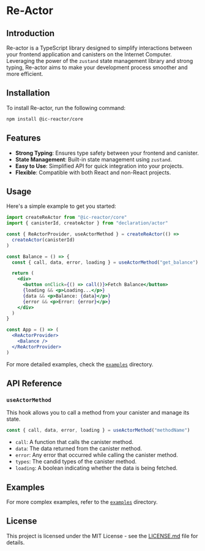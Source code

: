 # Re-Actor

## Introduction

Re-actor is a TypeScript library designed to simplify interactions between your frontend application and canisters on the Internet Computer. Leveraging the power of the `zustand` state management library and strong typing, Re-actor aims to make your development process smoother and more efficient.

## Installation

To install Re-actor, run the following command:

```bash
npm install @ic-reactor/core
```

## Features

- **Strong Typing**: Ensures type safety between your frontend and canister.
- **State Management**: Built-in state management using `zustand`.
- **Easy to Use**: Simplified API for quick integration into your projects.
- **Flexible**: Compatible with both React and non-React projects.

## Usage

Here's a simple example to get you started:

```jsx
import createReActor from "@ic-reactor/core"
import { canisterId, createActor } from "declaration/actor"

const { ReActorProvider, useActorMethod } = createReActor(() =>
  createActor(canisterId)
)

const Balance = () => {
  const { call, data, error, loading } = useActorMethod("get_balance")

  return (
    <div>
      <button onClick={() => call()}>Fetch Balance</button>
      {loading && <p>Loading...</p>}
      {data && <p>Balance: {data}</p>}
      {error && <p>Error: {error}</p>}
    </div>
  )
}

const App = () => (
  <ReActorProvider>
    <Balance />
  </ReActorProvider>
)
```

For more detailed examples, check the [`examples`](./examples) directory.

## API Reference

### `useActorMethod`

This hook allows you to call a method from your canister and manage its state.

```typescript
const { call, data, error, loading } = useActorMethod("methodName")
```

- `call`: A function that calls the canister method.
- `data`: The data returned from the canister method.
- `error`: Any error that occurred while calling the canister method.
- `types`: The candid types of the canister method.
- `loading`: A boolean indicating whether the data is being fetched.

## Examples

For more complex examples, refer to the [`examples`](./examples) directory.

## License

This project is licensed under the MIT License - see the [LICENSE.md](LICENSE.md) file for details.
